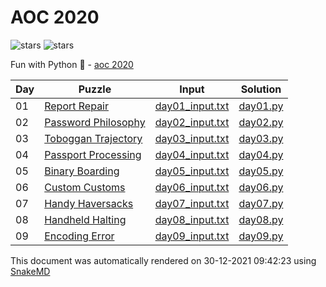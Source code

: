# AOC 2020

![stars](https://img.shields.io/badge/stars%20-18-yellow) ![stars](https://img.shields.io/badge/days%20completed-9-red)

Fun with Python :snake: - [aoc 2020](https://adventofcode.com/2020)

| Day | Puzzle                                                                              | Input                                                                                  | Solution                                                                 |
| --- | ----------------------------------------------------------------------------------- | -------------------------------------------------------------------------------------- | ------------------------------------------------------------------------ |
| 01  | [Report Repair](https://github.com/mukundv/aoc/blob/main/2020/day01/day01.md)       | [day01_input.txt](https://github.com/mukundv/aoc/blob/main/2020/day01/day01_input.txt) | [day01.py](https://github.com/mukundv/aoc/blob/main/2020/day01/day01.py) |
| 02  | [Password Philosophy](https://github.com/mukundv/aoc/blob/main/2020/day02/day02.md) | [day02_input.txt](https://github.com/mukundv/aoc/blob/main/2020/day02/day02_input.txt) | [day02.py](https://github.com/mukundv/aoc/blob/main/2020/day02/day02.py) |
| 03  | [Toboggan Trajectory](https://github.com/mukundv/aoc/blob/main/2020/day03/day03.md) | [day03_input.txt](https://github.com/mukundv/aoc/blob/main/2020/day03/day03_input.txt) | [day03.py](https://github.com/mukundv/aoc/blob/main/2020/day03/day03.py) |
| 04  | [Passport Processing](https://github.com/mukundv/aoc/blob/main/2020/day04/day04.md) | [day04_input.txt](https://github.com/mukundv/aoc/blob/main/2020/day04/day04_input.txt) | [day04.py](https://github.com/mukundv/aoc/blob/main/2020/day04/day04.py) |
| 05  | [Binary Boarding](https://github.com/mukundv/aoc/blob/main/2020/day05/day05.md)     | [day05_input.txt](https://github.com/mukundv/aoc/blob/main/2020/day05/day05_input.txt) | [day05.py](https://github.com/mukundv/aoc/blob/main/2020/day05/day05.py) |
| 06  | [Custom Customs](https://github.com/mukundv/aoc/blob/main/2020/day06/day06.md)      | [day06_input.txt](https://github.com/mukundv/aoc/blob/main/2020/day06/day06_input.txt) | [day06.py](https://github.com/mukundv/aoc/blob/main/2020/day06/day06.py) |
| 07  | [Handy Haversacks](https://github.com/mukundv/aoc/blob/main/2020/day07/day07.md)    | [day07_input.txt](https://github.com/mukundv/aoc/blob/main/2020/day07/day07_input.txt) | [day07.py](https://github.com/mukundv/aoc/blob/main/2020/day07/day07.py) |
| 08  | [Handheld Halting](https://github.com/mukundv/aoc/blob/main/2020/day08/day08.md)    | [day08_input.txt](https://github.com/mukundv/aoc/blob/main/2020/day08/day08_input.txt) | [day08.py](https://github.com/mukundv/aoc/blob/main/2020/day08/day08.py) |
| 09  | [Encoding Error](https://github.com/mukundv/aoc/blob/main/2020/day09/day09.md)      | [day09_input.txt](https://github.com/mukundv/aoc/blob/main/2020/day09/day09_input.txt) | [day09.py](https://github.com/mukundv/aoc/blob/main/2020/day09/day09.py) |

This document was automatically rendered on 30-12-2021 09:42:23
using [SnakeMD](https://github.com/TheRenegadeCoder/SnakeMD)